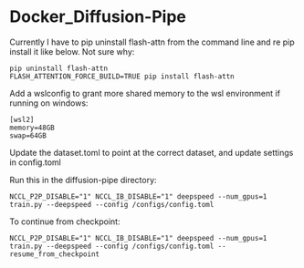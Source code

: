# Docker_Diffusion-Pipe
Currently I have to pip uninstall flash-attn from the command line and re pip install it like below. Not sure why:

    pip uninstall flash-attn
	FLASH_ATTENTION_FORCE_BUILD=TRUE pip install flash-attn
	
Add a wslconfig to grant more shared memory to the wsl environment if running on windows:

	[wsl2]
	memory=48GB
	swap=64GB

Update the dataset.toml to point at the correct dataset, and update settings in config.toml

Run this in the diffusion-pipe directory:

	NCCL_P2P_DISABLE="1" NCCL_IB_DISABLE="1" deepspeed --num_gpus=1 train.py --deepspeed --config /configs/config.toml
	
To continue from checkpoint:

	NCCL_P2P_DISABLE="1" NCCL_IB_DISABLE="1" deepspeed --num_gpus=1 train.py --deepspeed --config /configs/config.toml --resume_from_checkpoint